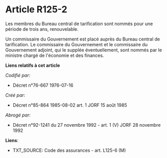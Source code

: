 # Article R125-2

Les membres du Bureau central de tarification sont nommés pour une période de trois ans, renouvelable.

Un commissaire du Gouvernement est placé auprès du Bureau central de tarification. Le commissaire du Gouvernement et le
commissaire du Gouvernement adjoint, qui le supplée éventuellement, sont nommés par le ministre chargé de l'économie et des
finances.

**Liens relatifs à cet article**

_Codifié par_:

  - Décret n°76-667 1976-07-16

_Créé par_:

  - Décret n°85-864 1985-08-02 art. 1 JORF 15 août 1985

_Abrogé par_:

  - Décret n°92-1241 du 27 novembre 1992 - art. 1 (V) JORF 28 novembre 1992

**Liens**:

  - TXT_SOURCE: Code des assurances - art. L125-6 (M)
